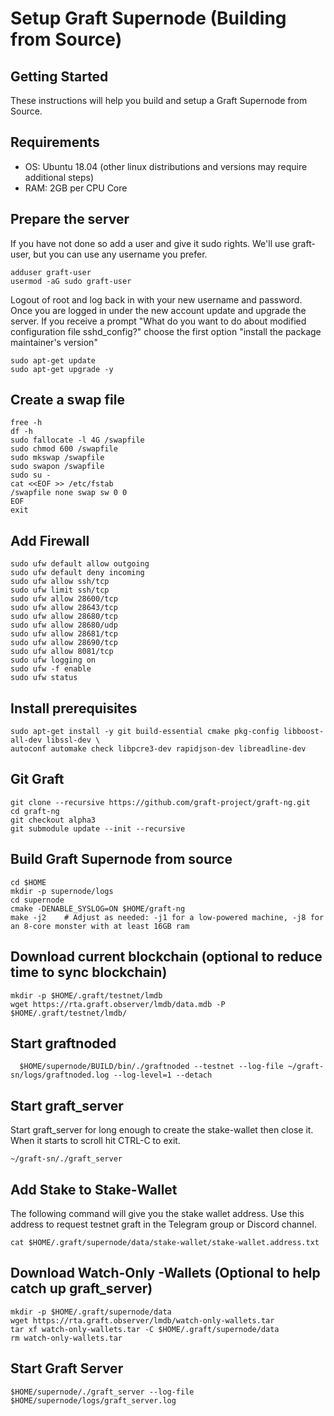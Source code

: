 # Setup Graft Supernode (Building from Source)

## Getting Started
These instructions will help you build and setup a Graft Supernode from Source.

## Requirements
* OS:  Ubuntu 18.04 (other linux distributions and versions may require additional steps)
* RAM:  2GB per CPU Core

## Prepare the server
If you have not done so add a user and give it sudo rights.  We'll use graft-user, but you can use any username you prefer.

    adduser graft-user
    usermod -aG sudo graft-user

Logout of root and log back in with your new username and password.  Once you are logged in under the new account update and upgrade the server.  If you receive a prompt "What do you want to do about modified configuration file sshd_config?" choose the first option "install the package maintainer's version"

    sudo apt-get update
    sudo apt-get upgrade -y

## Create a swap file

    free -h
    df -h
    sudo fallocate -l 4G /swapfile
    sudo chmod 600 /swapfile
    sudo mkswap /swapfile
    sudo swapon /swapfile
    sudo su -
    cat <<EOF >> /etc/fstab
    /swapfile none swap sw 0 0
    EOF
    exit

## Add Firewall

    sudo ufw default allow outgoing
    sudo ufw default deny incoming
    sudo ufw allow ssh/tcp
    sudo ufw limit ssh/tcp
    sudo ufw allow 28600/tcp
    sudo ufw allow 28643/tcp
    sudo ufw allow 28680/tcp
    sudo ufw allow 28680/udp
    sudo ufw allow 28681/tcp
    sudo ufw allow 28690/tcp
    sudo ufw allow 8081/tcp
    sudo ufw logging on
    sudo ufw -f enable
    sudo ufw status

## Install prerequisites

    sudo apt-get install -y git build-essential cmake pkg-config libboost-all-dev libssl-dev \
    autoconf automake check libpcre3-dev rapidjson-dev libreadline-dev

## Git Graft

    git clone --recursive https://github.com/graft-project/graft-ng.git
    cd graft-ng
    git checkout alpha3
    git submodule update --init --recursive

## Build Graft Supernode from source

    cd $HOME
    mkdir -p supernode/logs
    cd supernode
    cmake -DENABLE_SYSLOG=ON $HOME/graft-ng
    make -j2    # Adjust as needed: -j1 for a low-powered machine, -j8 for an 8-core monster with at least 16GB ram

## Download current blockchain (optional to reduce time to sync blockchain)

    mkdir -p $HOME/.graft/testnet/lmdb
    wget https://rta.graft.observer/lmdb/data.mdb -P $HOME/.graft/testnet/lmdb/

## Start graftnoded

      $HOME/supernode/BUILD/bin/./graftnoded --testnet --log-file ~/graft-sn/logs/graftnoded.log --log-level=1 --detach

## Start graft_server
Start graft_server for long enough to create the stake-wallet then close it.  When it starts to scroll hit CTRL-C to exit.

    ~/graft-sn/./graft_server

## Add Stake to Stake-Wallet
The following command will give you the stake wallet address.  Use this address to request testnet graft in the Telegram group or Discord channel.

    cat $HOME/.graft/supernode/data/stake-wallet/stake-wallet.address.txt

## Download Watch-Only -Wallets (Optional to help catch up graft_server)

    mkdir -p $HOME/.graft/supernode/data
    wget https://rta.graft.observer/lmdb/watch-only-wallets.tar
    tar xf watch-only-wallets.tar -C $HOME/.graft/supernode/data
    rm watch-only-wallets.tar

## Start Graft Server

    $HOME/supernode/./graft_server --log-file $HOME/supernode/logs/graft_server.log
